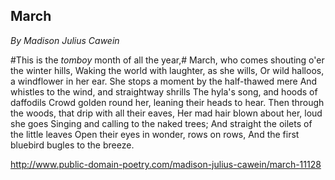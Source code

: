 ## March
*By Madison Julius Cawein*

#This is the *tomboy* month of all the year,#
March, who comes shouting o'er the winter hills,
Waking the world with laughter, as she wills,
Or wild halloos, a windflower in her ear.
She stops a moment by the half-thawed mere
And whistles to the wind, and straightway shrills
The hyla's song, and hoods of daffodils
Crowd golden round her, leaning their heads to hear.
Then through the woods, that drip with all their eaves,
Her mad hair blown about her, loud she goes
Singing and calling to the naked trees;
And straight the oilets of the little leaves
Open their eyes in wonder, rows on rows,
And the first     bluebird bugles to the breeze.

http://www.public-domain-poetry.com/madison-julius-cawein/march-11128
